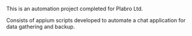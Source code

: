 This is an automation project completed for Plabro Ltd.

Consists of appium scripts developed to automate a chat application for data gathering and backup.
